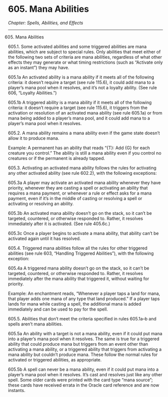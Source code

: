# 605. Mana Abilities

*Chapter: Spells, Abilities, and Effects*

---

605. Mana Abilities



605.1. Some activated abilities and some triggered abilities are mana abilities, which are subject to special rules. Only abilities that meet either of the following two sets of criteria are mana abilities, regardless of what other effects they may generate or what timing restrictions (such as “Activate only as an instant”) they may have.



605.1a An activated ability is a mana ability if it meets all of the following criteria: it doesn’t require a target (see rule 115.6), it could add mana to a player’s mana pool when it resolves, and it’s not a loyalty ability. (See rule 606, “Loyalty Abilities.”)



605.1b A triggered ability is a mana ability if it meets all of the following criteria: it doesn’t require a target (see rule 115.6), it triggers from the activation or resolution of an activated mana ability (see rule 605.1a) or from mana being added to a player’s mana pool, and it could add mana to a player’s mana pool when it resolves.



605.2. A mana ability remains a mana ability even if the game state doesn’t allow it to produce mana.

Example: A permanent has an ability that reads “{T}: Add {G} for each creature you control.” The ability is still a mana ability even if you control no creatures or if the permanent is already tapped.



605.3. Activating an activated mana ability follows the rules for activating any other activated ability (see rule 602.2), with the following exceptions:



605.3a A player may activate an activated mana ability whenever they have priority, whenever they are casting a spell or activating an ability that requires a mana payment, or whenever a rule or effect asks for a mana payment, even if it’s in the middle of casting or resolving a spell or activating or resolving an ability.



605.3b An activated mana ability doesn’t go on the stack, so it can’t be targeted, countered, or otherwise responded to. Rather, it resolves immediately after it is activated. (See rule 405.6c.)



605.3c Once a player begins to activate a mana ability, that ability can’t be activated again until it has resolved.



605.4. Triggered mana abilities follow all the rules for other triggered abilities (see rule 603, “Handling Triggered Abilities”), with the following exception:



605.4a A triggered mana ability doesn’t go on the stack, so it can’t be targeted, countered, or otherwise responded to. Rather, it resolves immediately after the mana ability that triggered it, without waiting for priority.

Example: An enchantment reads, “Whenever a player taps a land for mana, that player adds one mana of any type that land produced.” If a player taps lands for mana while casting a spell, the additional mana is added immediately and can be used to pay for the spell.



605.5. Abilities that don’t meet the criteria specified in rules 605.1a–b and spells aren’t mana abilities.



605.5a An ability with a target is not a mana ability, even if it could put mana into a player’s mana pool when it resolves. The same is true for a triggered ability that could produce mana but triggers from an event other than activating a mana ability, or a triggered ability that triggers from activating a mana ability but couldn’t produce mana. These follow the normal rules for activated or triggered abilities, as appropriate.



605.5b A spell can never be a mana ability, even if it could put mana into a player’s mana pool when it resolves. It’s cast and resolves just like any other spell. Some older cards were printed with the card type “mana source”; these cards have received errata in the Oracle card reference and are now instants.


